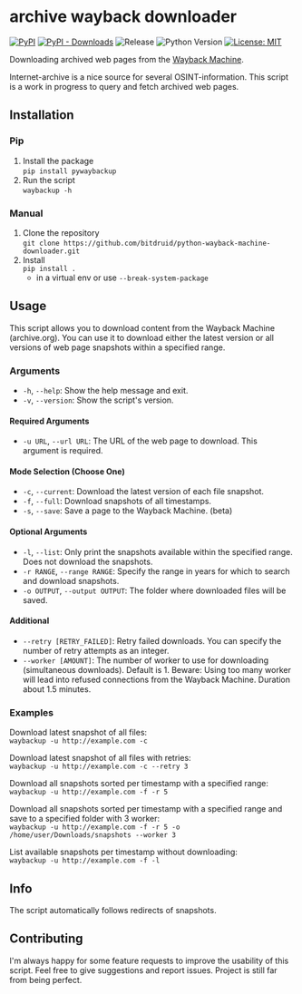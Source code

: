 # archive wayback downloader

[![PyPI](https://img.shields.io/pypi/v/pywaybackup)](https://pypi.org/project/pywaybackup/)
[![PyPI - Downloads](https://img.shields.io/pypi/dm/pywaybackup)](https://pypi.org/project/pywaybackup/)
![Release](https://img.shields.io/badge/Release-alpha-red)
![Python Version](https://img.shields.io/badge/Python-3.6-blue)
[![License: MIT](https://img.shields.io/badge/License-MIT-yellow.svg)](https://opensource.org/licenses/MIT)

Downloading archived web pages from the [Wayback Machine](https://archive.org/web/).

Internet-archive is a nice source for several OSINT-information. This script is a work in progress to query and fetch archived web pages.

## Installation

### Pip

1. Install the package <br>
   ```pip install pywaybackup```
2. Run the script <br>
   ```waybackup -h```

### Manual

1. Clone the repository <br>
   ```git clone https://github.com/bitdruid/python-wayback-machine-downloader.git```
2. Install <br>
   ```pip install .```
   - in a virtual env or use `--break-system-package`

## Usage

This script allows you to download content from the Wayback Machine (archive.org). You can use it to download either the latest version or all versions of web page snapshots within a specified range.

### Arguments

- `-h`, `--help`: Show the help message and exit.
- `-v`, `--version`: Show the script's version.

#### Required Arguments

- `-u URL`, `--url URL`: The URL of the web page to download. This argument is required.

#### Mode Selection (Choose One)

- `-c`, `--current`: Download the latest version of each file snapshot.
- `-f`, `--full`: Download snapshots of all timestamps.
- `-s`, `--save`: Save a page to the Wayback Machine. (beta)

#### Optional Arguments

- `-l`, `--list`: Only print the snapshots available within the specified range. Does not download the snapshots.
- `-r RANGE`, `--range RANGE`: Specify the range in years for which to search and download snapshots.
- `-o OUTPUT`, `--output OUTPUT`: The folder where downloaded files will be saved.

#### Additional

- `--retry [RETRY_FAILED]`: Retry failed downloads. You can specify the number of retry attempts as an integer.
- `--worker [AMOUNT]`: The number of worker to use for downloading (simultaneous downloads). Default is 1. Beware: Using too many worker will lead into refused connections from the Wayback Machine. Duration about 1.5 minutes.

### Examples

Download latest snapshot of all files:<br>
`waybackup -u http://example.com -c`

Download latest snapshot of all files with retries:<br>
`waybackup -u http://example.com -c --retry 3`

Download all snapshots sorted per timestamp with a specified range:<br>
`waybackup -u http://example.com -f -r 5`

Download all snapshots sorted per timestamp with a specified range and save to a specified folder with 3 worker:<br>
`waybackup -u http://example.com -f -r 5 -o /home/user/Downloads/snapshots --worker 3`

List available snapshots per timestamp without downloading:<br>
`waybackup -u http://example.com -f -l`

## Info

The script automatically follows redirects of snapshots.

## Contributing

I'm always happy for some feature requests to improve the usability of this script.
Feel free to give suggestions and report issues. Project is still far from being perfect.